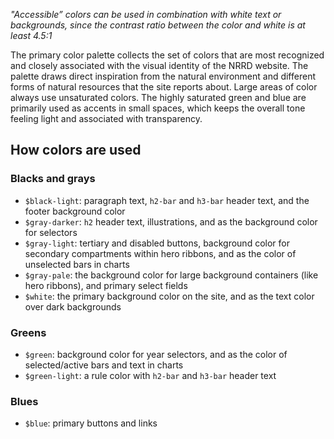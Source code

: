 *"Accessible” colors can be used in combination with white text or backgrounds, since the contrast ratio between the color and white is at least 4.5:1*

The primary color palette collects the set of colors that are most recognized and closely associated with the visual identity of the NRRD website. The palette draws direct inspiration from the natural environment and different forms of natural resources that the site reports about. Large areas of color always use unsaturated colors. The highly saturated green and blue are primarily used as accents in small spaces, which keeps the overall tone feeling light and associated with transparency.

## How colors are used

### Blacks and grays
- `$black-light`: paragraph text, `h2-bar` and `h3-bar` header text, and the footer background color
- `$gray-darker`: `h2` header text, illustrations, and as the background color for selectors
- `$gray-light`: tertiary and disabled buttons, background color for secondary compartments within hero ribbons, and as the color of unselected bars in charts
- `$gray-pale`: the background color for large background containers (like hero ribbons), and primary select fields
- `$white`: the primary background color on the site, and as the text color over dark backgrounds

### Greens
- `$green`: background color for year selectors, and as the color of selected/active bars and text in charts
- `$green-light`: a rule color with `h2-bar` and `h3-bar` header text

### Blues
- `$blue`: primary buttons and links
